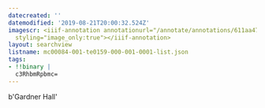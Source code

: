 ```yaml
---
datecreated: ''
datemodified: '2019-08-21T20:00:32.524Z'
imagescr: <iiif-annotation annotationurl="/annotate/annotations/611aa477-e653-4e3b-b331-3b3c7d05c6f1.json"
  styling="image_only:true"></iiif-annotation>
layout: searchview
listname: mc00084-001-te0159-000-001-0001-list.json
tags:
- !!binary |
  c3RhbmRpbmc=
---
```

b'Gardner Hall'